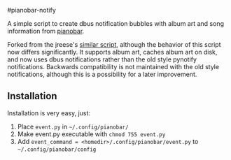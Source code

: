 #pianobar-notify

A simple script to create dbus notification bubbles with album art and song information from [pianobar](https://github.com/PromyLOPh/pianobar/).

Forked from the jreese's [similar script](https://github.com/jreese/pianobar-python), although the behavior of this script now differs significantly. It supports album art, caches album art on disk, and now uses dbus notifications rather than the old style pynotify notifications. Backwards compatibility is not maintained with the old style notifications, although this is a possibility for a later improvement.

## Installation

Installation is very easy, just:

1. Place `event.py` in `~/.config/pianobar/`
2. Make event.py executable with `chmod 755 event.py`
3. Add `event_command = <homedir>/.config/pianobar/event.py` to `~/.config/pianobar/config`

